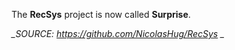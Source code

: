 The **RecSys** project is now called **Surprise**.

*_SOURCE: https://github.com/NicolasHug/RecSys _*
